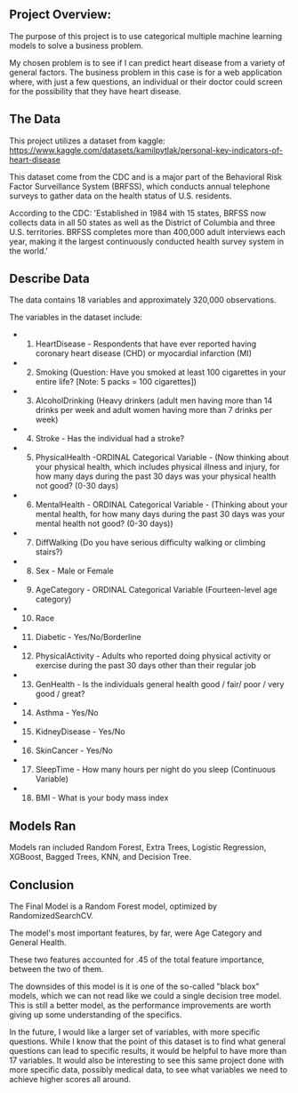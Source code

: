 ## Project Overview:
The purpose of this project is to use categorical multiple machine learning models to solve a business problem.

My chosen problem is to see if I can predict heart disease from a variety of general factors. The business problem in this case is for a web application where, with just a few questions, an individual or their doctor could screen for the possibility that they have heart disease. 

## The Data

This project utilizes a dataset from kaggle: https://www.kaggle.com/datasets/kamilpytlak/personal-key-indicators-of-heart-disease

This dataset come from the CDC and is a major part of the Behavioral Risk Factor Surveillance System (BRFSS), which conducts annual telephone surveys to gather data on the health status of U.S. residents.

According to the CDC:
'Established in 1984 with 15 states, BRFSS now collects data in all 50 states as well as the District of Columbia and three U.S. territories. BRFSS completes more than 400,000 adult interviews each year, making it the largest continuously conducted health survey system in the world.'

## Describe Data

The data contains 18 variables and approximately 320,000 observations. 

The variables in the dataset include:
- 1. HeartDisease - Respondents that have ever reported having coronary heart disease (CHD) or myocardial infarction (MI)
- 2. Smoking (Question: Have you smoked at least 100 cigarettes in your entire life? [Note: 5 packs = 100 cigarettes])
- 3. AlcoholDrinking (Heavy drinkers (adult men having more than 14 drinks per week and adult women having more than 7 drinks per week)
- 4. Stroke - Has the individual had a stroke?
- 5. PhysicalHealth -ORDINAL Categorical Variable - (Now thinking about your physical health, which includes physical illness and injury, for how many days during the past 30 days was your physical health not good? (0-30 days)
- 6. MentalHealth - ORDINAL Categorical Variable - (Thinking about your mental health, for how many days during the past 30 days was your mental health not good? (0-30 days))
- 7. DiffWalking (Do you have serious difficulty walking or climbing stairs?)
- 8. Sex - Male or Female
- 9. AgeCategory - ORDINAL Categorical Variable (Fourteen-level age category)
- 10. Race
- 11. Diabetic - Yes/No/Borderline
- 12. PhysicalActivity - Adults who reported doing physical activity or exercise during the past 30 days other than their regular job
- 13. GenHealth - Is the individuals general health good / fair/ poor / very good / great?
- 14. Asthma - Yes/No
- 15. KidneyDisease - Yes/No
- 16. SkinCancer - Yes/No
- 17. SleepTime - How many hours per night do you sleep (Continuous Variable)
- 18. BMI - What is your body mass index

## Models Ran

Models ran included Random Forest, Extra Trees, Logistic Regression, XGBoost, Bagged Trees, KNN, and Decision Tree. 

## Conclusion

The Final Model is a Random Forest model, optimized by RandomizedSearchCV. 

The model's most important features, by far, were Age Category and General Health. 

These two features accounted for .45 of the total feature importance, between the two of them. 

The downsides of this model is it is one of the so-called "black box" models, which we can not read like we could a single decision tree model. This is still a better model, as the performance improvements are worth giving up some understanding of the specifics. 

In the future, I would like a larger set of variables, with more specific questions. While I know that the point of this dataset is to find what general questions can lead to specific results, it would be helpful to have more than 17 variables. It would also be interesting to see this same project done with more specific data, possibly medical data, to see what variables we need to achieve higher scores all around. 